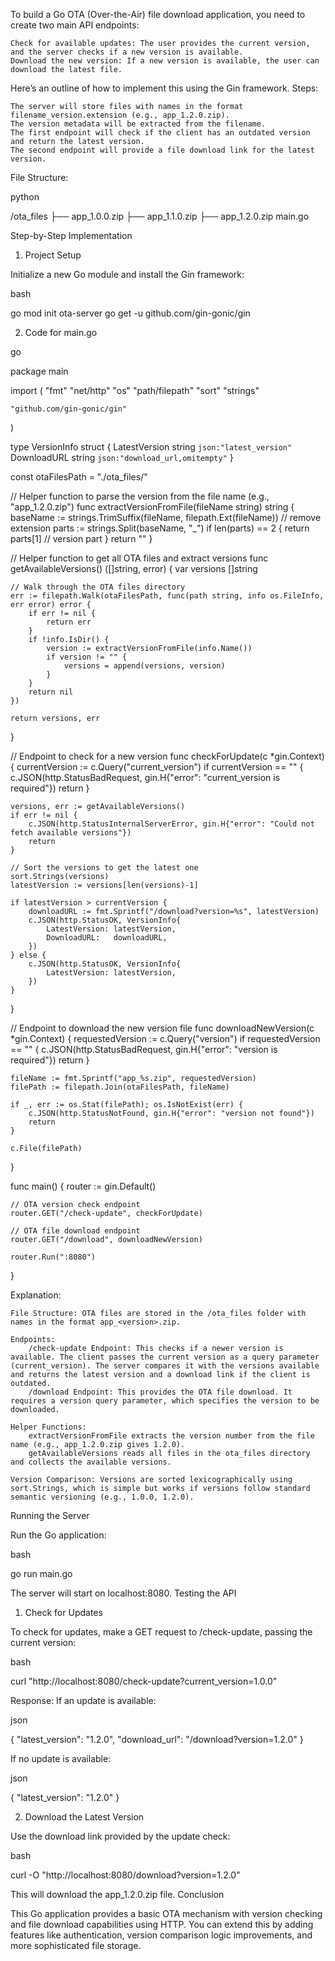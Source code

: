 To build a Go OTA (Over-the-Air) file download application, you need to create two main API endpoints:

    Check for available updates: The user provides the current version, and the server checks if a new version is available.
    Download the new version: If a new version is available, the user can download the latest file.

Here’s an outline of how to implement this using the Gin framework.
Steps:

    The server will store files with names in the format filename_version.extension (e.g., app_1.2.0.zip).
    The version metadata will be extracted from the filename.
    The first endpoint will check if the client has an outdated version and return the latest version.
    The second endpoint will provide a file download link for the latest version.

File Structure:

python

/ota_files
    ├── app_1.0.0.zip
    ├── app_1.1.0.zip
    ├── app_1.2.0.zip
main.go

Step-by-Step Implementation
1. Project Setup

Initialize a new Go module and install the Gin framework:

bash

go mod init ota-server
go get -u github.com/gin-gonic/gin

2. Code for main.go

go

package main

import (
    "fmt"
    "net/http"
    "os"
    "path/filepath"
    "sort"
    "strings"

    "github.com/gin-gonic/gin"
)

type VersionInfo struct {
    LatestVersion string `json:"latest_version"`
    DownloadURL   string `json:"download_url,omitempty"`
}

const otaFilesPath = "./ota_files/"

// Helper function to parse the version from the file name (e.g., "app_1.2.0.zip")
func extractVersionFromFile(fileName string) string {
    baseName := strings.TrimSuffix(fileName, filepath.Ext(fileName)) // remove extension
    parts := strings.Split(baseName, "_")
    if len(parts) == 2 {
        return parts[1] // version part
    }
    return ""
}

// Helper function to get all OTA files and extract versions
func getAvailableVersions() ([]string, error) {
    var versions []string

    // Walk through the OTA files directory
    err := filepath.Walk(otaFilesPath, func(path string, info os.FileInfo, err error) error {
        if err != nil {
            return err
        }
        if !info.IsDir() {
            version := extractVersionFromFile(info.Name())
            if version != "" {
                versions = append(versions, version)
            }
        }
        return nil
    })

    return versions, err
}

// Endpoint to check for a new version
func checkForUpdate(c *gin.Context) {
    currentVersion := c.Query("current_version")
    if currentVersion == "" {
        c.JSON(http.StatusBadRequest, gin.H{"error": "current_version is required"})
        return
    }

    versions, err := getAvailableVersions()
    if err != nil {
        c.JSON(http.StatusInternalServerError, gin.H{"error": "Could not fetch available versions"})
        return
    }

    // Sort the versions to get the latest one
    sort.Strings(versions)
    latestVersion := versions[len(versions)-1]

    if latestVersion > currentVersion {
        downloadURL := fmt.Sprintf("/download?version=%s", latestVersion)
        c.JSON(http.StatusOK, VersionInfo{
            LatestVersion: latestVersion,
            DownloadURL:   downloadURL,
        })
    } else {
        c.JSON(http.StatusOK, VersionInfo{
            LatestVersion: latestVersion,
        })
    }
}

// Endpoint to download the new version file
func downloadNewVersion(c *gin.Context) {
    requestedVersion := c.Query("version")
    if requestedVersion == "" {
        c.JSON(http.StatusBadRequest, gin.H{"error": "version is required"})
        return
    }

    fileName := fmt.Sprintf("app_%s.zip", requestedVersion)
    filePath := filepath.Join(otaFilesPath, fileName)

    if _, err := os.Stat(filePath); os.IsNotExist(err) {
        c.JSON(http.StatusNotFound, gin.H{"error": "version not found"})
        return
    }

    c.File(filePath)
}

func main() {
    router := gin.Default()

    // OTA version check endpoint
    router.GET("/check-update", checkForUpdate)

    // OTA file download endpoint
    router.GET("/download", downloadNewVersion)

    router.Run(":8080")
}

Explanation:

    File Structure: OTA files are stored in the /ota_files folder with names in the format app_<version>.zip.

    Endpoints:
        /check-update Endpoint: This checks if a newer version is available. The client passes the current version as a query parameter (current_version). The server compares it with the versions available and returns the latest version and a download link if the client is outdated.
        /download Endpoint: This provides the OTA file download. It requires a version query parameter, which specifies the version to be downloaded.

    Helper Functions:
        extractVersionFromFile extracts the version number from the file name (e.g., app_1.2.0.zip gives 1.2.0).
        getAvailableVersions reads all files in the ota_files directory and collects the available versions.

    Version Comparison: Versions are sorted lexicographically using sort.Strings, which is simple but works if versions follow standard semantic versioning (e.g., 1.0.0, 1.2.0).

Running the Server

Run the Go application:

bash

go run main.go

The server will start on localhost:8080.
Testing the API
1. Check for Updates

To check for updates, make a GET request to /check-update, passing the current version:

bash

curl "http://localhost:8080/check-update?current_version=1.0.0"

Response: If an update is available:

json

{
  "latest_version": "1.2.0",
  "download_url": "/download?version=1.2.0"
}

If no update is available:

json

{
  "latest_version": "1.2.0"
}

2. Download the Latest Version

Use the download link provided by the update check:

bash

curl -O "http://localhost:8080/download?version=1.2.0"

This will download the app_1.2.0.zip file.
Conclusion

This Go application provides a basic OTA mechanism with version checking and file download capabilities using HTTP. You can extend this by adding features like authentication, version comparison logic improvements, and more sophisticated file storage.